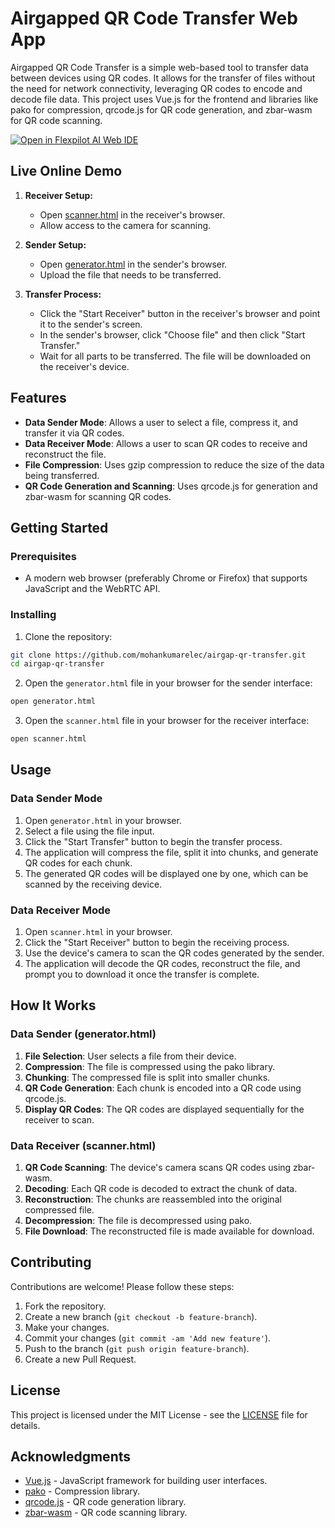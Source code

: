 # Airgapped QR Code Transfer Web App

Airgapped QR Code Transfer is a simple web-based tool to transfer data between devices using QR codes. It allows for the transfer of files without the need for network connectivity, leveraging QR codes to encode and decode file data. This project uses Vue.js for the frontend and libraries like pako for compression, qrcode.js for QR code generation, and zbar-wasm for QR code scanning.

[![Open in Flexpilot AI Web IDE](https://badges.flexpilot.ai/open-in-web-ide.svg)](https://flexpilot.ai/web-ide-redirect?provider=github&owner=mohankumarelec&repo=airgapped-qr-code-transfer&branch=master)

## Live Online Demo

1. **Receiver Setup:**
   - Open <a href="scanner.html" target="_blank">scanner.html</a> in the receiver's browser.
   - Allow access to the camera for scanning.

2. **Sender Setup:**
   - Open <a href="generator.html" target="_blank">generator.html</a> in the sender's browser.
   - Upload the file that needs to be transferred.

3. **Transfer Process:**
   - Click the "Start Receiver" button in the receiver's browser and point it to the sender's screen.
   - In the sender's browser, click "Choose file" and then click "Start Transfer."
   - Wait for all parts to be transferred. The file will be downloaded on the receiver's device.

## Features

- **Data Sender Mode**: Allows a user to select a file, compress it, and transfer it via QR codes.
- **Data Receiver Mode**: Allows a user to scan QR codes to receive and reconstruct the file.
- **File Compression**: Uses gzip compression to reduce the size of the data being transferred.
- **QR Code Generation and Scanning**: Uses qrcode.js for generation and zbar-wasm for scanning QR codes.

## Getting Started

### Prerequisites

- A modern web browser (preferably Chrome or Firefox) that supports JavaScript and the WebRTC API.

### Installing

1. Clone the repository:

```sh
git clone https://github.com/mohankumarelec/airgap-qr-transfer.git
cd airgap-qr-transfer
```

2. Open the `generator.html` file in your browser for the sender interface:

```sh
open generator.html
```

3. Open the `scanner.html` file in your browser for the receiver interface:

```sh
open scanner.html
```

## Usage

### Data Sender Mode

1. Open `generator.html` in your browser.
2. Select a file using the file input.
3. Click the "Start Transfer" button to begin the transfer process.
4. The application will compress the file, split it into chunks, and generate QR codes for each chunk.
5. The generated QR codes will be displayed one by one, which can be scanned by the receiving device.

### Data Receiver Mode

1. Open `scanner.html` in your browser.
2. Click the "Start Receiver" button to begin the receiving process.
3. Use the device's camera to scan the QR codes generated by the sender.
4. The application will decode the QR codes, reconstruct the file, and prompt you to download it once the transfer is complete.

## How It Works

### Data Sender (generator.html)

1. **File Selection**: User selects a file from their device.
2. **Compression**: The file is compressed using the pako library.
3. **Chunking**: The compressed file is split into smaller chunks.
4. **QR Code Generation**: Each chunk is encoded into a QR code using qrcode.js.
5. **Display QR Codes**: The QR codes are displayed sequentially for the receiver to scan.

### Data Receiver (scanner.html)

1. **QR Code Scanning**: The device's camera scans QR codes using zbar-wasm.
2. **Decoding**: Each QR code is decoded to extract the chunk of data.
3. **Reconstruction**: The chunks are reassembled into the original compressed file.
4. **Decompression**: The file is decompressed using pako.
5. **File Download**: The reconstructed file is made available for download.

## Contributing

Contributions are welcome! Please follow these steps:

1. Fork the repository.
2. Create a new branch (`git checkout -b feature-branch`).
3. Make your changes.
4. Commit your changes (`git commit -am 'Add new feature'`).
5. Push to the branch (`git push origin feature-branch`).
6. Create a new Pull Request.

## License

This project is licensed under the MIT License - see the [LICENSE](LICENSE) file for details.

## Acknowledgments

- [Vue.js](https://vuejs.org/) - JavaScript framework for building user interfaces.
- [pako](https://github.com/nodeca/pako) - Compression library.
- [qrcode.js](https://github.com/davidshimjs/qrcodejs) - QR code generation library.
- [zbar-wasm](https://github.com/undecaf/zbar-wasm) - QR code scanning library.
